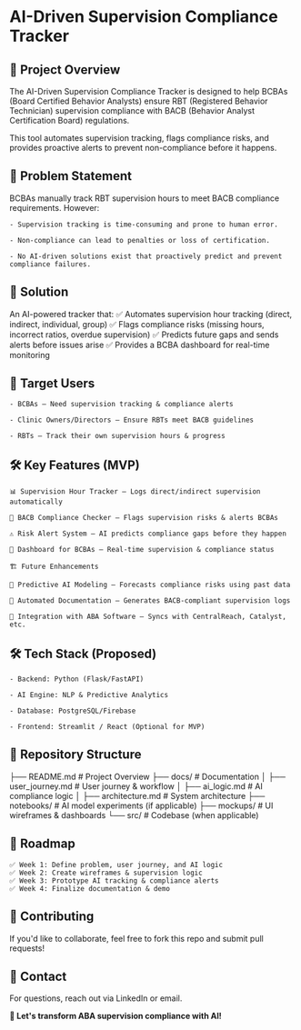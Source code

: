 # AI-Driven Supervision Compliance Tracker

## 📌 Project Overview

The AI-Driven Supervision Compliance Tracker is designed to help BCBAs (Board Certified Behavior Analysts) ensure RBT (Registered Behavior Technician) supervision compliance with BACB (Behavior Analyst Certification Board) regulations.

This tool automates supervision tracking, flags compliance risks, and provides proactive alerts to prevent non-compliance before it happens.

## 🎯 Problem Statement

BCBAs manually track RBT supervision hours to meet BACB compliance requirements. However:

    - Supervision tracking is time-consuming and prone to human error.

    - Non-compliance can lead to penalties or loss of certification.

    - No AI-driven solutions exist that proactively predict and prevent compliance failures.

## 🚀 Solution

An AI-powered tracker that:
    ✅ Automates supervision hour tracking (direct, indirect, individual, group)
    ✅ Flags compliance risks (missing hours, incorrect ratios, overdue supervision)
    ✅ Predicts future gaps and sends alerts before issues arise
    ✅ Provides a BCBA dashboard for real-time monitoring

## 👥 Target Users

    - BCBAs – Need supervision tracking & compliance alerts

    - Clinic Owners/Directors – Ensure RBTs meet BACB guidelines

    - RBTs – Track their own supervision hours & progress

## 🛠️ Key Features (MVP)

    📊 Supervision Hour Tracker – Logs direct/indirect supervision automatically

    🚦 BACB Compliance Checker – Flags supervision risks & alerts BCBAs

    ⚠️ Risk Alert System – AI predicts compliance gaps before they happen

    📌 Dashboard for BCBAs – Real-time supervision & compliance status

    🏗️ Future Enhancements

    🔮 Predictive AI Modeling – Forecasts compliance risks using past data

    📜 Automated Documentation – Generates BACB-compliant supervision logs

    🔗 Integration with ABA Software – Syncs with CentralReach, Catalyst, etc.

## 🛠️ Tech Stack (Proposed)

    - Backend: Python (Flask/FastAPI)

    - AI Engine: NLP & Predictive Analytics

    - Database: PostgreSQL/Firebase

    - Frontend: Streamlit / React (Optional for MVP)

## 📌 Repository Structure

├── README.md  # Project Overview
├── docs/      # Documentation
│   ├── user_journey.md   # User journey & workflow
│   ├── ai_logic.md       # AI compliance logic
│   ├── architecture.md   # System architecture
├── notebooks/ # AI model experiments (if applicable)
├── mockups/   # UI wireframes & dashboards
└── src/       # Codebase (when applicable)

## 📅 Roadmap

    ✅ Week 1: Define problem, user journey, and AI logic
    ✅ Week 2: Create wireframes & supervision logic
    ✅ Week 3: Prototype AI tracking & compliance alerts
    ✅ Week 4: Finalize documentation & demo

## 🤝 Contributing

If you'd like to collaborate, feel free to fork this repo and submit pull requests!

## 📧 Contact

For questions, reach out via LinkedIn or email.

**🚀 Let's transform ABA supervision compliance with AI!**

